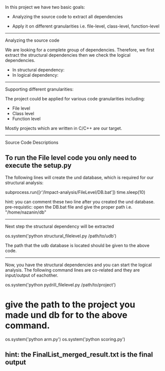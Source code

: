 

In this project we have two basic goals:
   -	Analyzing the source code to extract all dependencies
   
   -	Apply it on different granularities i.e. file-level, class-level, function-level
---------------------------------------------------------------------------------------------------------------------------------------------------- 
Analyzing the source code

We are looking for a complete group of dependencies. Therefore, we first extract the structural dependencies then we check the logical dependencies.

   -	In structural dependency: 
   -	In logical dependency:
 ----------------------------------------------------------------------------------------------------------------------------------------------------  
Supporting different granularities: 

The project could be applied for various code granularities including:

   -	File level
   -	Class level
   -	Function level
   
Mostly projects which are written in C/C++ are our target.

-----------------------------------------------------------------------------------------------------------------------------------------------

Source Code Descriptions

To run the File level code you only need to execute the setup.py
------------------------------------------------------------------------------------------------------------------------------------------------
The following lines will create the und database, which is required for our structural analysis:

subprocess.run([r'/Impact-analysis/FileLevel/DB.bat'])
time.sleep(10)

hint: you can comment these two line after you created the und database.
pre-requistic: open the DB.bat file and give the proper path i.e. "/home/nazanin/db"

--------------------------------------------------------------------------------------------------------------------------------------------------
Next step the structural dependency will be extracted

os.system('python structural_filelevel.py /path/to/udb')

The path that the udb database is located should be given to the above code.

--------------------------------------------------------------------------------------------------------------------------------------------------
Now, you have the structural dependencies and you can start the logical analysis.
The following command lines are co-related and they are input/output of eachother.

os.system('python pydrill_filelevel.py /path/to/project')
# give the path to the project you made und db for to the above command.
os.system('python arm.py')
os.system('python scoring.py')

hint: the FinalList_merged_result.txt is the final output
-----------------------------------------------------------------------------------------------------------------------------------------------









